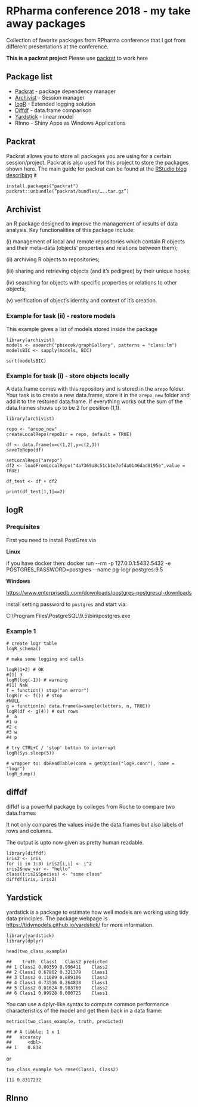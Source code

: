 # RPharma conference 2018 - my take away packages

Collection of favorite packages from RPharma conference that I got from
different presentations at the conference.

**This is a packrat project** Please use [packrat](https://rstudio.github.io/packrat) to work here

## Package list

- [Packrat](#packrat) - package dependency manager
- [Archivist](#archivist) - Session manager
- [logR](#logr) - Extended logging solution
- [Diffdf](#diffdf) - data.frame comparison
- [Yardstick](#yardstick) - linear model 
- RInno - Shiny Apps as Windows Applications

## Packrat

Packrat allows you to store all packages you are using for a certain session/project. Packrat is also
used for this project to store the packages shown here. The main guide for packrat can be found
at the [RStudio blog describing](https://rstudio.github.io/packrat/commands.html) it

```
install.packages("packrat")
packrat::unbundle(“packrat/bundles/…..tar.gz”)

```

## Archivist

an R package designed to improve the management of results
of data analysis. Key functionalities of this package include: 

(i) management of local
and remote repositories which contain R objects and their meta-data (objects’ properties
and relations between them);

(ii) archiving R objects to repositories;

(iii) sharing and
retrieving objects (and it’s pedigree) by their unique hooks;

(iv) searching for objects
with specific properties or relations to other objects;

(v) verification of object’s identity
and context of it’s creation.

### Example for task (ii) - restore models

This example gives a list of models stored inside the package

```
library(archivist)
models <- asearch("pbiecek/graphGallery", patterns = "class:lm")
modelsBIC <- sapply(models, BIC)

sort(modelsBIC)
```

### Example for task (i) - store objects locally

A data.frame comes with this repository and is stored in the `arepo` folder. Your task is
to create a new data.frame, store it in the `arepo_new` folder and add it to the 
restored data.frame. If everything works out the sum of the data.frames shows up
to be 2 for position (1,1).

```
library(archivist)

repo <- "arepo_new"
createLocalRepo(repoDir = repo, default = TRUE)

df <- data.frame(x=c(1,2),y=c(2,3))
saveToRepo(df)

setLocalRepo("arepo")
df2 <- loadFromLocalRepo("4a7369a8c51cb1e7efda0b46dad8195e",value = TRUE)

df_test <- df + df2

print(df_test[1,1]==2)

```

## logR

### Prequisites

First you need to install PostGres via

**Linux**

if you have docker then: docker run --rm -p 127.0.0.1:5432:5432 -e POSTGRES_PASSWORD=postgres --name pg-logr postgres:9.5

**Windows**

https://www.enterprisedb.com/downloads/postgres-postgresql-downloads

install setting password to `postgres` and start via:

C:\Program Files\PostgreSQL\9.5\bin\postgres.exe

### Example 1

```
# create logr table
logR_schema()

# make some logging and calls

logR(1+2) # OK
#[1] 3
logR(log(-1)) # warning
#[1] NaN
f = function() stop("an error")
logR(r <- f()) # stop
#NULL
g = function(n) data.frame(a=sample(letters, n, TRUE))
logR(df <- g(4)) # out rows
#  a
#1 u
#2 c
#3 w
#4 p

# try CTRL+C / 'stop' button to interrupt
logR(Sys.sleep(5))

# wrapper to: dbReadTable(conn = getOption("logR.conn"), name = "logr")
logR_dump()
```

## diffdf

diffdf is a powerful package by colleges from Roche to compare two data.frames

It not only compares the values inside the data.frames but also labels of rows
and columns.

The output is upto now given as pretty human readable.

```
library(diffdf)
iris2 <- iris
for (i in 1:3) iris2[i,i] <- i^2
iris2$new_var <- "hello"
class(iris2$Species) <- "some class"
diffdf(iris, iris2)

```

## Yardstick

yardstick is a package to estimate how well models are working using tidy data principles. The package webpage is https://tidymodels.github.io/yardstick/ for more information.

```
library(yardstick)
library(dplyr)

head(two_class_example)
```

```
##    truth  Class1   Class2 predicted
## 1 Class2 0.00359 0.996411    Class2
## 2 Class1 0.67862 0.321379    Class1
## 3 Class2 0.11089 0.889106    Class2
## 4 Class1 0.73516 0.264838    Class1
## 5 Class2 0.01624 0.983760    Class2
## 6 Class1 0.99928 0.000725    Class1
```

You can use a dplyr-like syntax to compute common performance characteristics of the model and get them back in a data frame:

```
metrics(two_class_example, truth, predicted)
```

```
## # A tibble: 1 x 1
##   accuracy
##      <dbl>
## 1    0.838
```
or

```
two_class_example %>% rmse(Class1, Class2)
```

```
[1] 0.8317232
```

## RInno